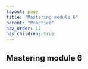 ```yaml
---
layout: page
title: "Mastering module 6"
parent: "Practice"
nav_order: 12
has_children: true
---
```



## Mastering module 6